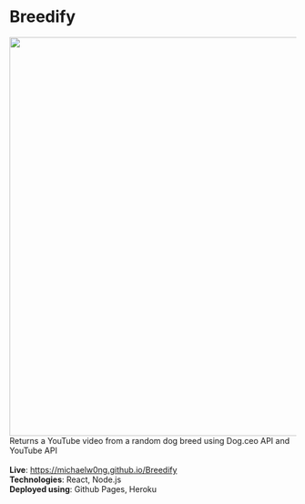 # Breedify
<img width=700px src="https://i.ibb.co/9TXbGXN/Screen-Shot-2022-01-27-at-5-56-01-PM.png"></img> </br>
Returns a YouTube video from a random dog breed using Dog.ceo API and YouTube API </br> </br>
<b>Live</b>: https://michaelw0ng.github.io/Breedify </br>
<b>Technologies</b>: React, Node.js </br>
<b>Deployed using</b>: Github Pages, Heroku </br> </br>


